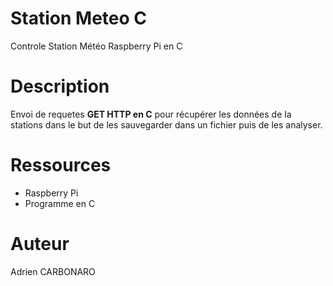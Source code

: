# Station Meteo C
Controle Station Météo Raspberry Pi en C

# Description
Envoi de requetes **GET HTTP en C** pour récupérer les données de la stations dans le but de les sauvegarder dans un fichier puis de les analyser.

# Ressources
- Raspberry Pi
- Programme en C

# Auteur 
Adrien CARBONARO